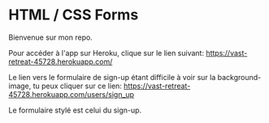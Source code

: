 # HTML / CSS Forms

Bienvenue sur mon repo.

Pour accéder à l'app sur Heroku, clique sur le lien suivant: https://vast-retreat-45728.herokuapp.com/

Le lien vers le formulaire de sign-up étant difficile à voir sur la background-image, tu peux cliquer sur ce lien: https://vast-retreat-45728.herokuapp.com/users/sign_up

Le formulaire stylé est celui du sign-up.

